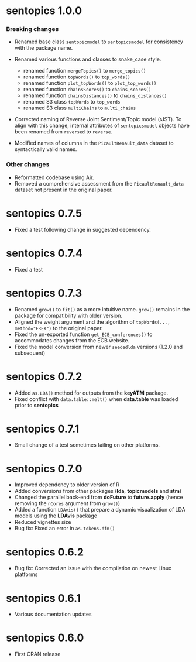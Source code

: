 # sentopics 1.0.0

### Breaking changes

* Renamed base class `sentopicmodel` to `sentopicsmodel` for consistency
  with the package name.

* Renamed various functions and classes to snake_case style.
   - renamed function `mergeTopics()` to `merge_topics()`
   - renamed function `topWords()` to `top_words()`
   - renamed function `plot_topWords()` to `plot_top_words()`
   - renamed function `chainsScores()` to `chains_scores()`
   - renamed function `chainsDistances()` to `chains_distances()`
   - renamed S3 class `topWords` to `top_words`
   - renamed S3 class `multiChains` to `multi_chains`

* Corrected naming of Reverse Joint Sentiment/Topic model (rJST).
  To align with this change, internal attributes of `sentopicsmodel` objects
  have been renamed from `reversed` to `reverse`.

* Modified names of columns in the `PicaultRenault_data` dataset to
  syntactically valid names.

### Other changes

* Reformatted codebase using Air.
* Removed a comprehensive assessment from the `PicaultRenault_data` dataset
  not present in the original paper.

# sentopics 0.7.5

* Fixed a test following change in suggested dependency.

# sentopics 0.7.4

* Fixed a test

# sentopics 0.7.3

* Renamed `grow()` to `fit()` as a more intuitive name. `grow()` remains in the package for compatibility with older version.
* Aligned the weight argument and the algorithm of `topWords(..., method="FREX")` to the original paper.
* Fixed the un-exported function `get_ECB_conferences()` to accommodates changes from the ECB website.
* Fixed the model conversion from newer `seededlda` versions (1.2.0 and subsequent)

# sentopics 0.7.2

* Added `as.LDA()` method for outputs from the **keyATM** package.
* Fixed conflict with `data.table::melt()` when **data.table** was loaded prior to **sentopics**

# sentopics 0.7.1

* Small change of a test sometimes failing on other platforms.

# sentopics 0.7.0

* Improved dependency to older version of R
* Added conversions from other packages (**lda**, **topicmodels** and **stm**)
* Changed the parallel back-end from **doFuture** to **future.apply** (hence removing the `nCores` argument from `grow()`)
* Added a function `LDAvis()` that prepare a dynamic visualization of LDA models using the **LDAvis** package
* Reduced vignettes size
* Bug fix: Fixed an error in `as.tokens.dfm()`

# sentopics 0.6.2

* Bug fix: Corrected an issue with the compilation on newest Linux platforms

# sentopics 0.6.1

* Various documentation updates

# sentopics 0.6.0

* First CRAN release
